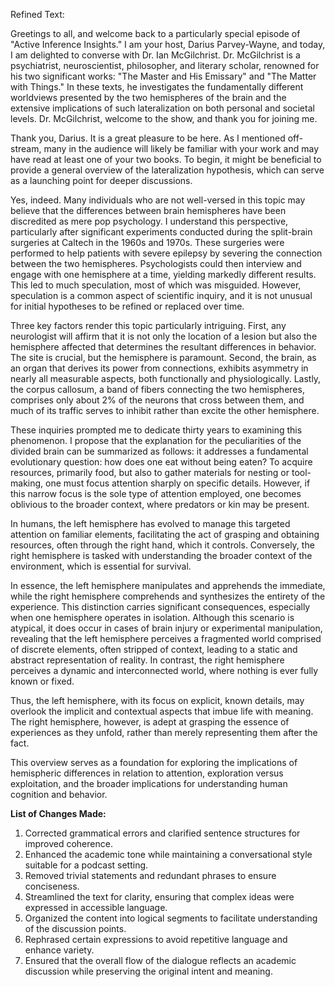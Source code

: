 Refined Text:

Greetings to all, and welcome back to a particularly special episode of "Active Inference Insights." I am your host, Darius Parvey-Wayne, and today, I am delighted to converse with Dr. Ian McGilchrist. Dr. McGilchrist is a psychiatrist, neuroscientist, philosopher, and literary scholar, renowned for his two significant works: "The Master and His Emissary" and "The Matter with Things." In these texts, he investigates the fundamentally different worldviews presented by the two hemispheres of the brain and the extensive implications of such lateralization on both personal and societal levels. Dr. McGilchrist, welcome to the show, and thank you for joining me.

Thank you, Darius. It is a great pleasure to be here. As I mentioned off-stream, many in the audience will likely be familiar with your work and may have read at least one of your two books. To begin, it might be beneficial to provide a general overview of the lateralization hypothesis, which can serve as a launching point for deeper discussions.

Yes, indeed. Many individuals who are not well-versed in this topic may believe that the differences between brain hemispheres have been discredited as mere pop psychology. I understand this perspective, particularly after significant experiments conducted during the split-brain surgeries at Caltech in the 1960s and 1970s. These surgeries were performed to help patients with severe epilepsy by severing the connection between the two hemispheres. Psychologists could then interview and engage with one hemisphere at a time, yielding markedly different results. This led to much speculation, most of which was misguided. However, speculation is a common aspect of scientific inquiry, and it is not unusual for initial hypotheses to be refined or replaced over time.

Three key factors render this topic particularly intriguing. First, any neurologist will affirm that it is not only the location of a lesion but also the hemisphere affected that determines the resultant differences in behavior. The site is crucial, but the hemisphere is paramount. Second, the brain, as an organ that derives its power from connections, exhibits asymmetry in nearly all measurable aspects, both functionally and physiologically. Lastly, the corpus callosum, a band of fibers connecting the two hemispheres, comprises only about 2% of the neurons that cross between them, and much of its traffic serves to inhibit rather than excite the other hemisphere.

These inquiries prompted me to dedicate thirty years to examining this phenomenon. I propose that the explanation for the peculiarities of the divided brain can be summarized as follows: it addresses a fundamental evolutionary question: how does one eat without being eaten? To acquire resources, primarily food, but also to gather materials for nesting or tool-making, one must focus attention sharply on specific details. However, if this narrow focus is the sole type of attention employed, one becomes oblivious to the broader context, where predators or kin may be present.

In humans, the left hemisphere has evolved to manage this targeted attention on familiar elements, facilitating the act of grasping and obtaining resources, often through the right hand, which it controls. Conversely, the right hemisphere is tasked with understanding the broader context of the environment, which is essential for survival.

In essence, the left hemisphere manipulates and apprehends the immediate, while the right hemisphere comprehends and synthesizes the entirety of the experience. This distinction carries significant consequences, especially when one hemisphere operates in isolation. Although this scenario is atypical, it does occur in cases of brain injury or experimental manipulation, revealing that the left hemisphere perceives a fragmented world comprised of discrete elements, often stripped of context, leading to a static and abstract representation of reality. In contrast, the right hemisphere perceives a dynamic and interconnected world, where nothing is ever fully known or fixed.

Thus, the left hemisphere, with its focus on explicit, known details, may overlook the implicit and contextual aspects that imbue life with meaning. The right hemisphere, however, is adept at grasping the essence of experiences as they unfold, rather than merely representing them after the fact.

This overview serves as a foundation for exploring the implications of hemispheric differences in relation to attention, exploration versus exploitation, and the broader implications for understanding human cognition and behavior.

**List of Changes Made:**
1. Corrected grammatical errors and clarified sentence structures for improved coherence.
2. Enhanced the academic tone while maintaining a conversational style suitable for a podcast setting.
3. Removed trivial statements and redundant phrases to ensure conciseness.
4. Streamlined the text for clarity, ensuring that complex ideas were expressed in accessible language.
5. Organized the content into logical segments to facilitate understanding of the discussion points.
6. Rephrased certain expressions to avoid repetitive language and enhance variety.
7. Ensured that the overall flow of the dialogue reflects an academic discussion while preserving the original intent and meaning.
